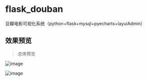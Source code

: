 # flask_douban
豆瓣电影可视化系统（python+flask+mysql+pyecharts+layuiAdmin）

## 效果预览
> 总体预览

![image](https://github.com/hxy-111/images/blob/master/douban/index.png)

![image](https://github.com/hxy-111/images/blob/master/douban/list.png)


